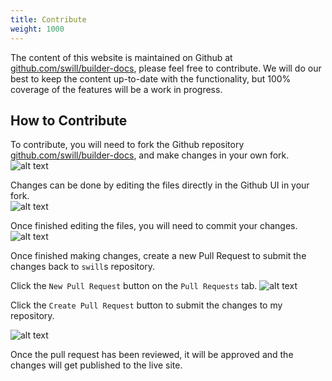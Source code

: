 ```yaml
---
title: Contribute
weight: 1000
---
```


The content of this website is maintained on Github at [github.com/swill/builder-docs](https://github.com/swill/builder-docs), please feel free to contribute.  We will do our best to keep the content up-to-date with the functionality, but 100% coverage of the features will be a work in progress.


## How to Contribute

To contribute, you will need to fork the Github repository [github.com/swill/builder-docs](https://github.com/swill/builder-docs), and make changes in your own fork.  
![alt text][github_fork]

Changes can be done by editing the files directly in the Github UI in your fork.  
![alt text][github_edit]

Once finished editing the files, you will need to commit your changes.
![alt text][github_commit]

Once finished making changes, create a new Pull Request to submit the changes back to `swill`s repository.  

Click the `New Pull Request` button on the `Pull Requests` tab.
![alt text][github_create_pr]

Click the `Create Pull Request` button to submit the changes to my repository.

![alt text][github_submit_pr]

Once the pull request has been reviewed, it will be approved and the changes will get published to the live site.


[github_fork]: /images/contribute/github_fork.png "Fork on Github"
[github_edit]: /images/contribute/github_edit.png "Edit on Github"
[github_commit]: /images/contribute/github_commit.png "Commit change"
[github_create_pr]: /images/contribute/github_create_pr.png "Create Pull Request"
[github_submit_pr]: /images/contribute/github_submit_pr.png "Submit Pull Request"
